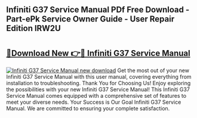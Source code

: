 ## Infiniti G37 Service Manual PDf Free Download - Part-ePk Service Owner Guide - User Repair Edition lRW2U

# <h2><a href="http://bc4560.oget.top/?id=Infiniti+G37+Service+Manual">🔗Download New 👉🔴 Infiniti G37 Service Manual</a></h2>

[![Infiniti G37 Service Manual new download](https://i.imgur.com/5g1atiW.png)](http://bc4560.oget.top/?id=Infiniti+G37+Service+Manual)
Get the most out of your new Infiniti G37 Service Manual with this user manual, covering everything from installation to troubleshooting. Thank You for Choosing Us! Enjoy exploring the possibilities with your new Infiniti G37 Service Manual! This Infiniti G37 Service Manual comes equipped with a comprehensive set of features to meet your diverse needs. Your Success is Our Goal Infiniti G37 Service Manual. We are committed to ensuring your complete satisfaction.
